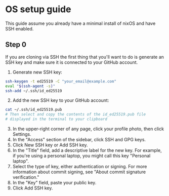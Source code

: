 # OS setup guide
This guide assume you already have a minimal install of nixOS and have SSH enabled.
## Step 0
If you are cloning via SSH the first thing that you'll want to do is generate an SSH key and make sure it is connected to your GitHub account.
1. Generate new SSH key:
```bash
ssh-keygen -t ed25519 -C "your_email@example.com"
eval "$(ssh-agent -s)"
ssh-add ~/.ssh/id_ed25519
```
2. Add the new SSH key to your GitHub account:
```bash
cat ~/.ssh/id_ed25519.pub
# Then select and copy the contents of the id_ed25519.pub file
# displayed in the terminal to your clipboard
```
3. In the upper-right corner of any page, click your profile photo, then click Settings.
4. In the "Access" section of the sidebar, click SSH and GPG keys.
5. Click New SSH key or Add SSH key.
6. In the "Title" field, add a descriptive label for the new key. For example, if you're using a personal laptop, you might call this key "Personal laptop".
7. Select the type of key, either authentication or signing. For more information about commit signing, see "About commit signature verification."
8. In the "Key" field, paste your public key.
9. Click Add SSH key.
